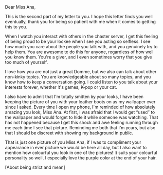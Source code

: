 Dear Miss Ana,

This is the second part of my letter to you. I hope this letter finds you well eventually, thank you for being so patient with me when it comes to getting this to you. 

When I watch you interact with others in the chaster server, I get this feeling of being proud to be your lockee when I see you acting so selfless. I see how much you care about the people you talk with, and you genuinely try to help them. You are awesome to do this for anyone, regardless of how well you know them. You're a giver, and I even sometimes worry that you give too much of yourself. 

I love how you are not just a great Domme, but we also can talk about other non-kinky topics. You are knowledgeable about so many topics, and you know how to keep a conversation going. I could listen to you talk about your interests forever, whether it's games, K-pop or your cat. 

I also have to admit that I'm totally smitten by your looks, I have been keeping the picture of you with your leather boots on as my wallpaper ever since I asked. Every time I open my phone, I'm reminded of how absolutely amazing you look, Miss Ana. At first, I was afraid that I would get “used” to the wallpaper and would forget to hide it while someone was watching. That has not happened because I get this shock and awe feeling running through me each time I see that picture. Reminding me both that I'm yours, but also that I should be discreet with showing my background in public. 

That is just one picture of you Miss Ana, if I was to compliment your appearance in ever picture we would be here all day, but I also want to mention how colourful you look in one of the pictures! It suits your colourful personality so well, I especially love the purple color at the end of your hair. 

[About being strict and mean]